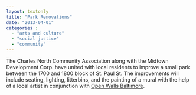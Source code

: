 ```yaml
---
layout: textonly
title: "Park Renovations"
date: "2013-04-01"
categories :
  - "arts and culture"
  - "social justice"
  - "community"
---
```


The Charles North Community Association along with the Midtown Development Corp. have united with local residents to improve a small park between the 1700 and 1800 block of St. Paul St. The improvements will include seating, lighting, litterbins, and the painting of a mural with the help of a local artist in conjunction with [Open Walls Baltimore][OWB].

[OWB]: http://openwallsbaltimore.com/

